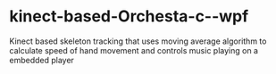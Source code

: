 kinect-based-Orchesta-c--wpf
============================

Kinect based skeleton tracking that uses moving average algorithm to calculate speed of hand movement and controls music playing on a embedded player
